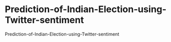 # Prediction-of-Indian-Election-using-Twitter-sentiment
Prediction-of-Indian-Election-using-Twitter-sentiment
